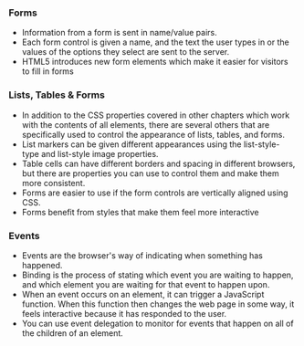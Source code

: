 ### Forms
- Information from a form is sent in name/value pairs.
- Each form control is given a name, and the text the 
user types in or the values of the options they select 
are sent to the server.
- HTML5 introduces new form elements which make it 
easier for visitors to fill in forms
### Lists, Tables & Forms
- In addition to the CSS properties covered in other 
chapters which work with the contents of all elements, 
there are several others that are specifically used to 
control the appearance of lists, tables, and forms.
- List markers can be given different appearances 
using the list-style-type and list-style image 
properties.
- Table cells can have different borders and spacing in 
different browsers, but there are properties you can 
use to control them and make them more consistent. 
- Forms are easier to use if the form controls are 
vertically aligned using CSS.
- Forms benefit from styles that make them feel more 
interactive

### Events
- Events are the browser's way of indicating when 
something has happened. 
- Binding is the process of stating which event you are 
waiting to happen, and which element you are waiting 
for that event to happen upon. 
- When an event occurs on an element, it can trigger a 
JavaScript function. When this function then changes 
the web page in some way, it feels interactive because 
it has responded to the user. 
- You can use event delegation to monitor for events 
that happen on all of the children of an element.